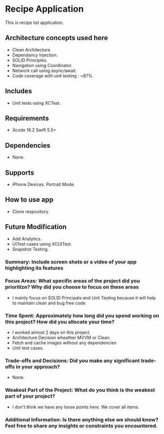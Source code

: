# Recipe Application
This is recipe list application.

## Architecture concepts used here

- Clean Architecture.
- Dependancy Injection.
- SOLID Principles.
- Navigation using Coordinator.
- Network call using async/await.
- Code coverage with unit testing : ~87%

## Includes

- Unit tests using XCTest.

## Requirements

- Xcode 16.2 Swift 5.5+

## Dependencies

- None.

## Supports

- iPhone Devices. Portrait Mode.

## How to use app

- Clone respository.

## Future Modification

- Add Analytics.
- UITest cases using XCUITest.
- Snapshot Testing.

### Summary: Include screen shots or a video of your app highlighting its features

### Focus Areas: What specific areas of the project did you prioritize? Why did you choose to focus on these areas
 - I mainly focus on SOLID Principals and Unit Testing because it will help to maintain clean and bug free code.

### Time Spent: Approximately how long did you spend working on this project? How did you allocate your time?
- I worked almost 2 days on this project.
- Architecture Decision wheather MVVM or Clean.
- Fetch and cache images without any dependencies
- Unit test cases.

### Trade-offs and Decisions: Did you make any significant trade-offs in your approach?
  - None.

### Weakest Part of the Project: What do you think is the weakest part of your project?
 - I don't think we have any loose points here. We cover all items.

### Additional Information: Is there anything else we should know? Feel free to share any insights or constraints you encountered.


